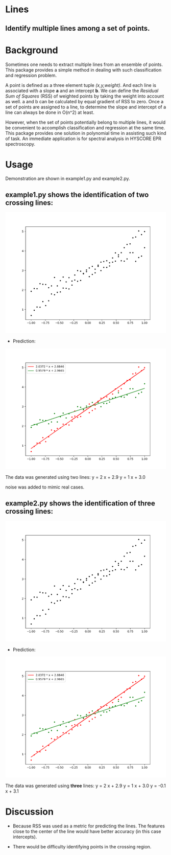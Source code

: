 # Lines

Identify multiple lines among a set of points.
-----------------------------------------------

Background
==========

Sometimes one needs to extract multiple lines from an ensemble of points. This package provides a simple method in dealing with such classification and regression problem. 

A point is defined as a three element tuple *(x,y,weight)*. And each line is associated with a slope **a** and an intercept **b**. We can define the *Residual Sum of Squares* (RSS) of weighted points by taking the weight into account as well. a and b can be calculated by equal gradient of RSS to zero. Once a set of points are assigned to a line, to determine the slope and intercept of a line can always be done in O(n^2) at least.

However, when the set of points potentially belong to multiple lines, it would be convenient to accomplish classification and regression at the same time. This package provides one solution in polynomial time in assisting such kind of task. An immediate application is for spectral analysis in HYSCORE EPR spectroscopy.

Usage
=====

Demonstration are shown in example1.py and example2.py.

**example1.py** shows the identification of two crossing lines:
---------------------------------------------------------

![Scatter Plot of the Data.](data/two_lines_points.png)

+ Prediction:

![Predicted Lines.](data/two_lines_identified.png)

The data was generated using two lines: 
y = 2 x + 2.9 
y = 1 x + 3.0

noise was added to mimic real cases.


**example2.py** shows the identification of three crossing lines:
---------------------------------------------------------

![Scatter Plot of the Data.](data/two_lines_points.png)

+ Prediction:

![Predicted Lines.](data/two_lines_identified.png)

The data was generated using **three** lines: 
y = 2 x + 2.9 
y = 1 x + 3.0
y = -0.1 x + 3.1

Discussion
==========

+  Because RSS was used as a metric for predicting the lines. The features close to the center of the line would have better accuracy (in this case intercepts).

+  There would be difficulty identifying points in the crossing region.

